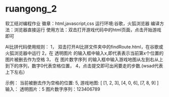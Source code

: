 # ruangong_2
软工结对编程作业
徽章：html,javascript,css
运行环境:谷歌，火狐浏览器
编译方法：浏览器直接运行
使用方法：双击打开游戏代码中的html页面，点击开始游戏即可

AI比拼代码使用规则：
1， 双击打开AI比拼文件夹中的findRoute.html，在谷歌或火狐浏览器中运行
2，在 透明图片 的输入框中输入x,即代表表示当前第x个位置的图片被删去作为空格
3， 在 图片数字序列 的输入框中输入游戏地图从左到右从上到下的序列，数字0代表空格位置，
4，点击提交即可出闲要走的步数.(wsad代表上下左右）
 
示例：
 当前被删去作为空格的位置: 5,
 游戏地图: [
            [1, 2, 3],
            [4, 0, 6],
            [7, 8, 9] ]
 输入：
      透明图片：5
      图片数字序列：123406789
 

